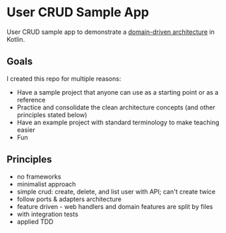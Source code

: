 # User CRUD Sample App
User CRUD sample app to demonstrate a 
[domain-driven architecture](https://medium.com/codex/clean-architecture-for-dummies-df6561d42c94)
in Kotlin.

## Goals
I created this repo for multiple reasons:
- Have a sample project that anyone can use as a starting point or as a reference
- Practice and consolidate the clean architecture concepts (and other principles stated below)
- Have an example project with standard terminology to make teaching easier
- Fun

## Principles
- no frameworks
- minimalist approach
- simple crud: create, delete, and list user with API; can't create twice
- follow ports & adapters architecture
- feature driven - web handlers and domain features are split by files 
- with integration tests
- applied TDD
